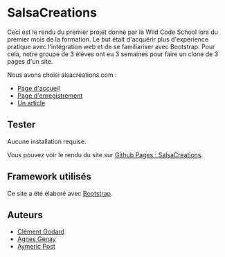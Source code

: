 # SalsaCreations

Ceci est le rendu du premier projet donné par la Wild Code School lors du premier mois de la formation. Le but était d'acquérir plus d'experience pratique avec l'intégration web et de se familiariser avec Bootstrap. Pour cela, notre groupe de 3 élèves ont eu 3 semaines pour faire un clone de 3 pages d'un site.

Nous avons choisi alsacreations.com :
- [Page d'accueil](https://www.alsacreations.com/)
- [Page d'enregistrement](https://www.alsacreations.com/ident/register/)
- [Un article](https://www.alsacreations.com/actu/lire/1766-resultats-du-sondage-formations-web-et-formations-en-ligne.html)

## Tester

Aucune installation requise.

Vous pouvez voir le rendu du site sur [Github Pages : SalsaCreations](https://clementgodard.github.io/SalsaCreations/).

## Framework utilisés

Ce site a été élaboré avec [Bootstrap](https://getbootstrap.com/).

## Auteurs

- [Clément Godard](https://github.com/StartsClems)
- [Agnes Genay](https://github.com/GitHubAgneska/)
- [Aymeric Post](https://github.com/AymericPost)
